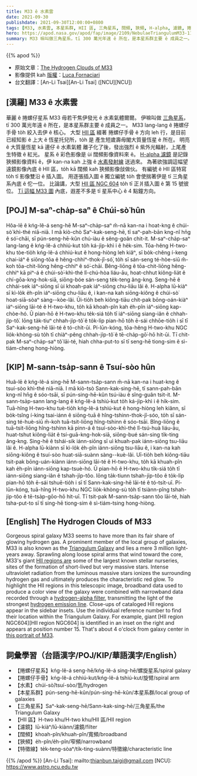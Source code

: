 ```yaml
---
title: M33 ê 水素雲
date: 2021-09-30
publishdate: 2021-09-30T12:00:00+0800
tags: [M33, 水素雲, 本星系群, HII 區, 三角星系, 闊頻, 狹頻, H-alpha, 濾鏡, 捲螺仔星系, 捲螺仔手骨, NGC 604]
hero: https://apod.nasa.gov/apod/fap/image/2109/NebulaeTriangulumM33-1179.jpg
summary: M33 嘛叫做三角星系，tī 300 萬光年遠 ê 所在，是本星系群主要 ê 成員之一。
---
```


{{% apod %}}

- 原始文章：[The Hydrogen Clouds of M33](https://apod.nasa.gov/apod/ap210930.html)
- 影像提供 kah [版權][copyright]：[Luca Fornaciari](https://www.lucafornaciarifotografia.com/)
- 台文翻譯：[An-Li Tsai][An-Li Tsai] ([NCU][NCU])

## [漢羅] M33 ê 水素雲
華麗 ê 捲螺仔星系 M33 毋若干焦伊發光 ê 水素氣體爾爾。
伊嘛叫做 [三角星系][Triangulum Galaxy]，tī 300 萬光年遠 ê 所在，是本星系群主要 ê 成員之一。
M33 lang-lang ê 捲螺仔手骨 to̍h 絞入去伊 ê 核心。
大型 [HII 區][HII regions are] 綴著 捲螺仔手骨 ê 方向 leh 行，是目前已經知影 ê 上大 ê 恆星托兒所，to̍h 是 產生短歲壽毋閣大質量恆星 ê 所在。
明亮 ê 大質量恆星 kā 邊仔 ê 水素氣體 離子化了後，發出強烈 ê 紫外光輻射，上尾產生特徵 ê 紅光。
星系 ê 彩色影像是 ùi 闊頻影像資料來 ê。
[H-alpha 濾鏡][hydrogen-alpha filter] 是記錄狹頻影像資料 ê，伊 kan-na kah 上強 ê [水素發射線][hydrogen emission line] 送過來。
為著欲強調這幅望遠鏡影像內底 ê HII 區，to̍h kā 闊頻 kah 狹頻影像敆做伙。
有編號 ê HII 區特寫 to̍h tī 影像雙沿 ê 插入圖。
用逐張插入圖 ê 獨立編號 to̍h 會使揣著伊是 tī 三角星系內底 ê 佗一位。
比論講，大型 [HII 區 NGC 604][HII region NGC 604] to̍h tī 正爿插入圖 ê 第 15 號彼位。
[Tī 這幅 M33 圖][this portrait of M33] 內底，遐差不多是 tī 星系中心 ê 4 點鐘方向。

## [POJ] M-saⁿ-cha̍p-saⁿ ê Chúi-sò͘ hûn
Hôa-lē ê kńg-lê-á seng-hē M-saⁿ-cha̍p-saⁿ m̄-nā kan-na i hoat-kng ê chúi-sò͘ khì-thé niā-niā.
I mā kiò-chò Saⁿ-kak-seng-hē, tī saⁿ-pah-bān kng-nî hn̄g ê só͘-chāi, sī pún-seng-hē-kûn chú-iàu ê sêng-goân chit-it.
M-saⁿ-cha̍p-saⁿ lang-lang ê kńg-lê-á chhiú-kut to̍h ká-ji̍p-khì i ê he̍k-sim.
Tōa-hêng H-two-khu tòe-tio̍h kńg-lê-á chhiú-kut ê hong-hiòng leh kiâⁿ, sī bo̍k-chêng í-keng chai-iáⁿ ê siōng-tōa ê hêng-chhiⁿ-thok-jî-só͘, to̍h sī sán-seng té-hòe-siū m̄-koh tōa-chit-liōng hêng-chhiⁿ ê só͘-chāi.
Bêng-liōng ê tōa-chit-liōng hêng-chhiⁿ kā piⁿ-á ê chúi-sò͘-khì-thé lî-chú-hòa liáu-āu, hoat-chhut kiông-lia̍t ê chí-gōa-kng-hok-siā, siōng-bóe sán-seng te̍k-teng âng-kng.
Seng-hē ê chhái-sek iáⁿ-siōng sī ùi khoah-pak iáⁿ-siōng chu-liāu lâi ê.
H-alpha lū-kiàⁿ sī kì-lo̍k e̍h-pîn iáⁿ-siōng chu-liāu ê, i kan-na kah siōng-kiông ê chúi-sò͘ hoat-siā-sòaⁿ sàng--kòe-lâi.
Ūi-tio̍h beh kiông-tiāu chit-pak bōng-oán-kiàⁿ iáⁿ-siōng lāi-té ê H-two-khu, to̍h kā khoah-pîn kah e̍h-pîn iáⁿ-siōng kap-chòe-hó.
Ū pian-hō ê H-two-khu te̍k-siá to̍h tī iáⁿ-siōng siang-iân ê chhah-ji̍p-tô͘.
Iōng ta̍k-tiuⁿ chhah-ji̍p-tô͘ ê to̍k-li̍p pian-hō to̍h ē-sái chhōe-tio̍h i sī tī Saⁿ-kak-seng-hē lāi-té ê tó-chi̍t-ūi.
Pí-lūn-kóng, tōa-hêng H-two-khu NGC lio̍k-khòng-sù to̍h tī chiàⁿ-pêng chhah-ji̍p-tô͘ ê tē-cha̍p-gō͘-hō hit-ūi.
Tī chit-pak M-saⁿ-cha̍p-saⁿ tô͘ lāi-té, hiah chha-put-to sī tī seng-hē tiong-sim ê sì-tiám-cheng hong-hiòng.

## [KIP] M-sann-tsa̍p-sann ê Tsuí-sòo hûn
Huâ-lē ê kńg-lê-á sing-hē M-sann-tsa̍p-sann m̄-nā kan-na i huat-kng ê tsuí-sòo khì-thé niā-niā.
I mā kiò-tsò Sann-kak-sing-hē, tī sann-pah-bān kng-nî hn̄g ê sóo-tsāi, sī pún-sing-hē-kûn tsú-iàu ê sîng-guân tsit-it.
M-sann-tsa̍p-sann lang-lang ê kńg-lê-á tshiú-kut to̍h ká-ji̍p-khì i ê hi̍k-sim.
Tuā-hîng H-two-khu tuè-tio̍h kńg-lê-á tshiú-kut ê hong-hiòng leh kiânn, sī bo̍k-tsîng í-king tsai-iánn ê siōng-tuā ê hîng-tshinn-thok-jî-sóo, to̍h sī sán-sing té-huè-siū m̄-koh tuā-tsit-liōng hîng-tshinn ê sóo-tsāi.
Bîng-liōng ê tuā-tsit-liōng hîng-tshinn kā pinn-á ê tsuí-sòo-khì-thé lî-tsú-huà liáu-āu, huat-tshut kiông-lia̍t ê tsí-guā-kng-hok-siā, siōng-bué sán-sing ti̍k-ting âng-kng.
Sing-hē ê tshái-sik iánn-siōng sī uì khuah-pak iánn-siōng tsu-liāu lâi ê.
H-alpha lū-kiànn sī kì-lo̍k e̍h-pîn iánn-siōng tsu-liāu ê, i kan-na kah siōng-kiông ê tsuí-sòo huat-siā-suànn sàng--kuè-lâi.
Uī-tio̍h beh kiông-tiāu tsit-pak bōng-uán-kiànn iánn-siōng lāi-té ê H-two-khu, to̍h kā khuah-pîn kah e̍h-pîn iánn-siōng kap-tsuè-hó.
Ū pian-hō ê H-two-khu ti̍k-siá to̍h tī iánn-siōng siang-iân ê tshah-ji̍p-tôo.
Iōng ta̍k-tiunn tshah-ji̍p-tôo ê to̍k-li̍p pian-hō to̍h ē-sái tshuē-tio̍h i sī tī Sann-kak-sing-hē lāi-té ê tó-tsi̍t-uī.
Pí-lūn-kóng, tuā-hîng H-two-khu NGC lio̍k-khòng-sù to̍h tī tsiànn-pîng tshah-ji̍p-tôo ê tē-tsa̍p-gōo-hō hit-uī.
Tī tsit-pak M-sann-tsa̍p-sann tôo lāi-té, hiah tsha-put-to sī tī sing-hē tiong-sim ê sì-tiám-tsing hong-hiòng.

## [English] The Hydrogen Clouds of M33
Gorgeous spiral galaxy M33 seems to have more than its fair share of glowing hydrogen gas.
A prominent member of the local group of galaxies, M33 is also known as the [Triangulum Galaxy][Triangulum Galaxy] and lies a mere 3 million light-years away.
Sprawling along loose spiral arms that wind toward the core, M33's giant [HII regions are][HII regions are] some of the largest known stellar nurseries, sites of the formation of short-lived but very massive stars.
Intense ultraviolet radiation from the luminous massive stars ionizes the surrounding hydrogen gas and ultimately produces the characteristic red glow.
To highlight the HII regions in this telescopic image, broadband data used to produce a color view of the galaxy were combined with narrowband data recorded through a [hydrogen-alpha filter][hydrogen-alpha filter], transmitting the light of the strongest [hydrogen emission line][hydrogen emission line].
Close-ups of cataloged HII regions appear in the sidebar insets.
Use the individual reference number to find their location within the Triangulum Galaxy.
For example, giant [HII region NGC604][HII region NGC604] is identified in an inset on the right and appears at position number 15.
That's about 4 o'clock from galaxy center in [this portrait of M33][this portrait of M33].

## 詞彙學習（台語漢字/POJ/KIP/華語漢字/English）
- 【捲螺仔星系】kńg-lê-á seng-hē/kńg-lê-á sing-hē/螺旋星系/spiral galaxy
- 【捲螺仔手骨】kńg-lê-á chhiú-kut/kńg-lê-á tshiú-kut/旋臂/spiral arm
- 【水素】chúi-sò͘/tsuí-sòo/氫/hydrogen
- 【本星系群】pún-seng-hē-kûn/pún-sing-hē-kûn/本星系群/local group of galaxies
- 【三角星系】Saⁿ-kak-seng-hē/Sann-kak-sing-hē/三角星系/the Triangulum Galaxy
- 【HII 區】H-two khu/H-two khu/HII 區/HII region
- 【濾鏡】lū-kiàⁿ/lū-kiànn/濾鏡/filter
- 【闊頻】khoah-pîn/khuah-pîn/寬頻/broadband
- 【狹頻】e̍h-pîn/e̍h-pîn/窄頻/narrowband
- 【特徵線】te̍k-teng-sòaⁿ/ti̍k-ting-suànn/特徵線/characteristic line


{{% /apod %}}
[An-Li Tsai]: mailto:thianbun.taigi@gmail.com
[NCU]: https://www.astro.ncu.edu.tw

[copyright]: https://apod.nasa.gov/apod/fap/lib/about_apod.html#srapply

[Triangulum Galaxy]:https://apod.nasa.gov/apod/ap191231.html
[HII regions are]:https://en.wikipedia.org/wiki/H_II_region
[hydrogen-alpha filter]:https://en.wikipedia.org/wiki/H-alpha#Filter
[hydrogen emission line]:https://en.wikipedia.org/wiki/H-alpha#/media/File:Emission_spectrum-H.svg
[HII region NGC 604]:https://hubblesite.org/contents/media/images/2003/30/1422-Image.html
[this portrait of M33]:https://www.lucafornaciarifotografia.com/2021/09/26/astrofotografia-sulla-galassia-triangolo-m33-e-le-sue-nebulose/
